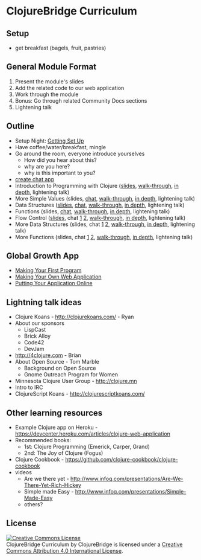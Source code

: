 # ClojureBridge Curriculum

## Setup
* get breakfast (bagels, fruit, pastries)


## General Module Format
1. Present the module's slides
1. Add the related code to our web application
1. Work through the module
1. Bonus: Go through related Community Docs sections
1. Lightening talk


## Outline
* Setup Night: [Getting Set Up](outline/setup.md)
* Have coffee/water/breakfast, mingle
* Go around the room, everyone introduce yourselves
  * How did you hear about this?
  * why are you here?
  * why is this important to you?
* [create chat app](web-app-notes.md#set-up-your-app)
* Introduction to Programming with Clojure ([slides](https://clojurebridge-minneapolis.github.io/slides/module1.html), [walk-through](outline/intro.md), [in depth](), lightening talk)
* More Simple Values (slides, [chat](web-app-notes.md#say-hello-to-yourself), [walk-through](outline/simple_values2.md), [in depth](), lightening talk)
* Data Structures ([slides](https://clojurebridge-minneapolis.github.io/slides/module2.html), [chat](web-app-notes.md#write-some-html-with-hiccup), [walk-through](outline/data_structures.md), [in depth](), lightening talk)
* Functions (slides, [chat](web-app-notes.md#add-a-form), [walk-through](outline/functions.md), [in depth](), lightening talk)
* Flow Control ([slides](https://clojurebridge-minneapolis.github.io/slides/module3.html), chat [1](web-app-notes.md#add-some-flow-control) [2](web-app-notes.md#simplify-things-with-let), [walk-through](outline/flow_control.md), [in depth](), lightening talk)
* More Data Structures (slides, chat [1](web-app-notes.md#maps) [2](web-app-notes.md#post-a-name-and-message), [walk-through](outline/data_structures2.md), [in depth](), lightening talk)
* More Functions (slides, chat [1](web-app-notes.md#store-and-display-messages) [2](web-app-notes.md#make-it-pretty-by-adding-bootstrap), [walk-through](outline/functions2.md), [in depth](), lightening talk)


## Global Growth App
* [Making Your First Program](outline/first-program.md)
* [Making Your Own Web Application](outline/app.md)
* [Putting Your Application Online](outline/deploy.md)


## Lightning talk ideas
* Clojure Koans - http://clojurekoans.com/ - Ryan
* About our sponsors
  * LispCast
  * Brick Alloy
  * Code42
  * DevJam
* http://4clojure.com - Brian
* About Open Source - Tom Marble
  * Background on Open Source
  * Gnome Outreach Program for Women
* Minnesota Clojure User Group - http://clojure.mn
* Intro to IRC
* ClojureScript Koans - http://clojurescriptkoans.com/


## Other learning resources
* Example Clojure app on Heroku - https://devcenter.heroku.com/articles/clojure-web-application
* Recommended books:
  * 1st: Clojure Programming (Emerick, Carper, Grand)
  * 2nd: The Joy of Clojure (Fogus)
* Clojure Cookbook - https://github.com/clojure-cookbook/clojure-cookbook
* videos
  * Are we there yet - http://www.infoq.com/presentations/Are-We-There-Yet-Rich-Hickey
  * Simple made Easy - http://www.infoq.com/presentations/Simple-Made-Easy
  * others?


## License
<a rel="license" href="http://creativecommons.org/licenses/by/4.0/deed.en_US"><img alt="Creative Commons License" style="border-width:0" src="http://i.creativecommons.org/l/by/4.0/88x31.png" /></a><br /><span xmlns:dct="http://purl.org/dc/terms/" href="http://purl.org/dc/dcmitype/Text" property="dct:title" rel="dct:type">ClojureBridge Curriculum</span> by <span xmlns:cc="http://creativecommons.org/ns#" property="cc:attributionName">ClojureBridge</span> is licensed under a <a rel="license" href="http://creativecommons.org/licenses/by/4.0/deed.en_US">Creative Commons Attribution 4.0 International License</a>.
